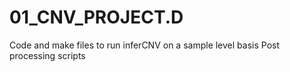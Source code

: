# 01_CNV_PROJECT.D
Code and make files to run inferCNV on a sample level basis
Post processing scripts
